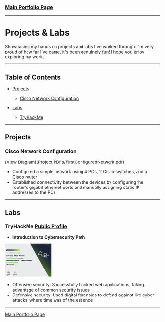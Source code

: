 ### [Main Portfolio Page](index.md) 

---
# Projects & Labs

Showcasing my hands on projects and labs I've worked through. I'm very proud of how far I've came, it's been genuinely fun! I hope you enjoy exploring my work. 

---

## Table of Contents
- [Projects](#projects)
  - [Cisco Network Configuration](#cisco-network-configuration)

- [Labs](#labs)
  - [TryHackMe](#tryhackme)

---

## Projects
### Cisco Network Configuration 
[View Diagram](Project PDFs/FirstConfiguredNetwork.pdf) <!-- Consider changing wording from diagram to report depending on what I'm showcasing -->
   - Configured a simple network using 4 PCs, 2 Cisco switches, and a Cisco router
   - Established connectivity between the devices by configuring the router's gigabit ethernet ports and manually assigning static IP addresses to the PCs 

---

## Labs

### TryHackMe [Public Profile](https://tryhackme.com/r/p/Gahilbe91)
   - **Introduction to Cybersecurity Path**  <a href="Images/IntrotoCyberSecurityTHMCertificate.png" target="_blank">
  <img src="Images/IntrotoCyberSecurityTHMCertificate.png" alt="TryHackMe Intro to Cyber Security Certificate" width="150" />
</a>

  - Offensive security: Successfully hacked web applications, taking advantage of common security issues
  - Defensive security: Used digital forensics to defend against live cyber attacks, where time was of the essence

--- 

[Main Portfolio Page](index.md)
